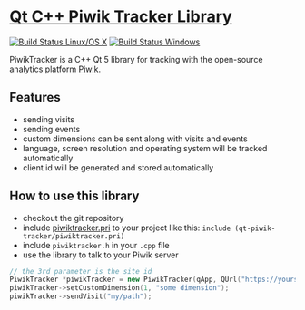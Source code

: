 # [Qt C++ Piwik Tracker Library](https://github.com/pbek/qt-piwik-tracker)
[![Build Status Linux/OS X](https://travis-ci.org/pbek/qt-piwik-tracker.svg?branch=master)](https://travis-ci.org/pbek/qt-piwik-tracker)
[![Build Status Windows](https://ci.appveyor.com/api/projects/status/github/pbek/qt-piwik-tracker)](https://ci.appveyor.com/project/pbek/qt-piwik-tracker)

PiwikTracker is a C++ Qt 5 library for tracking with the open-source analytics 
platform [Piwik](http://piwik.org/).

## Features

- sending visits
- sending events
- custom dimensions can be sent along with visits and events 
- language, screen resolution and operating system will be tracked automatically
- client id will be generated and stored automatically

## How to use this library

- checkout the git repository
- include [piwiktracker.pri](https://github.com/pbek/qt-piwik-tracker/blob/master/piwiktracker.pri) 
  to your project like this: `include (qt-piwik-tracker/piwiktracker.pri)`
- include `piwiktracker.h` in your `.cpp` file
- use the library to talk to your Piwik server

```cpp
// the 3rd parameter is the site id
PiwikTracker *piwikTracker = new PiwikTracker(qApp, QUrl("https://yourserver"), 1);
piwikTracker->setCustomDimension(1, "some dimension");
piwikTracker->sendVisit("my/path");
```
